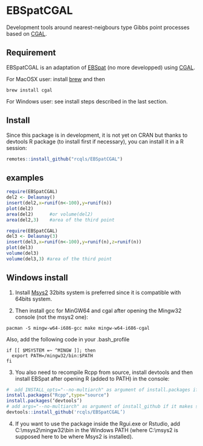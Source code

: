 # EBSpatCGAL

Development tools around nearest-neigbours type Gibbs point processes based on [CGAL](https://www.cgal.org).

## Requirement

EBSpatCGAL is an adaptation of [EBSpat](https://github.com/rcqls/EBSpat) (no more developped) using [CGAL](https://www.cgal.org). 

For MacOSX user: install [brew](http://brew.sh) and then 

	brew install cgal

For Windows user: see install steps described in the last section.

## Install

Since this package is in development, it is not yet on CRAN but thanks to devtools R package (to install first if necessary), you can install it in a R session:

```{.R execute="false"}
remotes::install_github("rcqls/EBSpatCGAL")
```

## examples

```{.R execute="false"}
require(EBSpatCGAL)
del2 <- Delaunay()
insert(del2,x=runif(n<-100),y=runif(n))
plot(del2)
area(del2)		#or volume(del2)
area(del2,3) 	#area of the third point
```

```{.R execute="false"}
require(EBSpatCGAL)
del3 <- Delaunay(3)
insert(del3,x=runif(n<-100),y=runif(n),z=runif(n))
plot(del3)
volume(del3)
volume(del3,3) #area of the third point
```

## Windows install

1) Install [Msys2](https://msys2.github.io) 32bits system is preferred since it is compatible with 64bits system.

2) Then install gcc for MinGW64 and cgal after opening the Mingw32 console (not the msys2 one):

```{bash}
pacman -S mingw-w64-i686-gcc make mingw-w64-i686-cgal
```
Also, add the following code in your .bash_profile
```{bash}
if [[ $MSYSTEM =~ ^MINGW ]]; then
  export PATH=/mingw32/bin:$PATH
fi
```

3) You also need to recompile Rcpp from source, install devtools and then install EBSpat after opening R (added to PATH) in the console:

```{.R execute="false"}
#  add INSTALL_opts="--no-multiarch" as argument of install.packages if it makes sense
install.packages("Rcpp",type="source")
install.packages(‘devtools’)
# add args="--no-multiarch" as argument of install_github if it makes sense
devtools::install_github('rcqls/EBSpatCGAL’)
```
4) If you want to use the package inside the Rgui.exe or Rstudio, add C:\msys2\mingw32\bin in the Windows PATH (where C:\msys2 is supposed here to be where Msys2 is installed).
